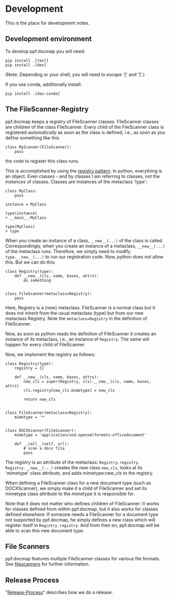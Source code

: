 # Development

This is the place for development notes.

## Development environment

To develop ppf.docmap you will need:

```
pip install .[test]
pip install .[dev]
```

(Note: Depending or your shell, you will need to escape '[' and ']'.)

If you use conda, additionally install:

```
pip install .[dev-conda]
```

## The FileScanner-Registry

ppf.docmap keeps a registry of FileScanner classes. FileScanner classes are
children of the class FileScanner. Every child of the FileScanner class is
registered *automatically* as soon as the class is defined, i.e., as soon
as you define something like this

```
class MyScanner(FileScanner):
    pass
```

the code to register this class runs.

This is accomplished by using the
[registry pattern](https://charlesreid1.github.io/python-patterns-the-registry.html).
In python, everything is an object. Even classes - and by classes I am
referring to classes, not the *instances* of classes. Classes are instances
of the metaclass 'type':

```
class MyClass:
    pass

instance = MyClass

type(instance)
> __main__.MyClass

type(MyClass)
> type
```

When you create an instance of a class, ```__new__(...)``` of the class is
called. Correspondingly, when you create an instance of a metaclass, 
```__new__(...)``` of the metaclass runs. Therefore, we simply need to
modify ```type.__new__(...)``` to run our registration code. Now, python
does not allow this. But we can do this:

```
class Registry(type):
    def __new__(cls, name, bases, attrs):
        do something


class FileScanner(metaclass=Registry):
    pass
```

Here, Registry is a (new) metaclass. FileScanner is a normal class but
it does not inherit from the usual metaclass (type) but from our new metaclass
Registry. Note the ```metaclass=Registry``` in the definition of FileScanner.

Now, as soon as python reads the definition of FileScanner it creates an
instance of its metaclass, i.e., an instance of ```Registry```. The same
will happen for every child of FileScanner.

Now, we implement the registry as follows:

```
class Registry(type):
    registry = {}

    def __new__(cls, name, bases, attrs):
        new_cls = super(Registry, cls).__new__(cls, name, bases, attrs)
        cls.registry[new_cls.mimetype] = new_cls

        return new_cls


class FileScanner(metaclass=Registry):
    mimetype = '*'


class DOCXScanner(FileScanner):
    mimetype = 'application/vnd.openxmlformats-officedocument'

    def __call__(self, url):
        # scan a docx file
        pass
```

The registry is an attribute of the metaclass: ```Registry.registry```.
```Registry.__new__(...)``` creates the new class ```new_cls```, looks
at its 'mimetype' class attribute, and adds mimetype:new_cls to the registry.

When defining a FileScanner class for a new document type (such as
DOCXScanner), we simply make it a child of FileScanner and set its mimetype
class attribute to the mimetype it is responsible for.

Note that it does not matter who defines children of FileScanner: It works
for classes defined from within ppf.docmap, but it also works for classes
defined elsewhere: If someone needs a FileScanner for a document type not
supported by ppf.docmap, he simply defines a new class which will register
itself in ```Registry.registry```. And from then on, ppf.docmap will be
able to scan this new document type.


## File Scanners

ppf.docmap features multiple FileScanner classes for various file formats. See
[filescanners](./filescanners.md) for further information.


## Release Process
 
"[Release-Process](./release-process.md)" describes how we do a release.

